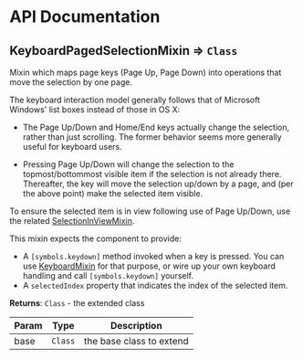 # API Documentation
<a name="module_KeyboardPagedSelectionMixin"></a>

## KeyboardPagedSelectionMixin ⇒ <code>Class</code>
Mixin which maps page keys (Page Up, Page Down) into operations that move
the selection by one page.

The keyboard interaction model generally follows that of Microsoft Windows'
list boxes instead of those in OS X:

* The Page Up/Down and Home/End keys actually change the selection, rather
  than just scrolling. The former behavior seems more generally useful for
  keyboard users.

* Pressing Page Up/Down will change the selection to the topmost/bottommost
  visible item if the selection is not already there. Thereafter, the key
  will move the selection up/down by a page, and (per the above point) make
  the selected item visible.

To ensure the selected item is in view following use of Page Up/Down, use
the related [SelectionInViewMixin](SelectionInViewMixin.md).

This mixin expects the component to provide:

* A `[symbols.keydown]` method invoked when a key is pressed. You can use
  [KeyboardMixin](KeyboardMixin.md) for that purpose, or wire up your own
  keyboard handling and call `[symbols.keydown]` yourself.
* A `selectedIndex` property that indicates the index of the selected item.

**Returns**: <code>Class</code> - the extended class  

| Param | Type | Description |
| --- | --- | --- |
| base | <code>Class</code> | the base class to extend |

